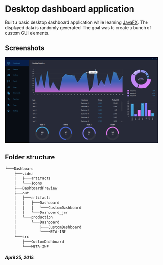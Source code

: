 # Desktop dashboard application

Built a basic desktop dashboard application while learning [JavaFX](https://en.wikipedia.org/wiki/JavaFX). The displayed data is randomly generated. The goal was to create a bunch of custom GUI elements.


## Screenshots
![](Dashboard/DashboardPreview/DashboardImage.png)

## Folder structure
```
└───Dashboard
    ├───.idea
    │   ├───artifacts
    │   └───Icons
    ├───DashboardPreview
    ├───out
    │   ├───artifacts
    │   │   ├───Dashboard
    │   │   │   └───CustomDashboard
    │   │   └───Dashboard_jar
    │   └───production
    │       └───Dashboard
    │           ├───CustomDashboard
    │           └───META-INF
    └───src
        ├───CustomDashboard
        └───META-INF
  ```


##### April 25, 2019.
